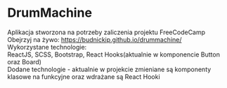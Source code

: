 # DrumMachine

Aplikacja stworzona na potrzeby zaliczenia projektu FreeCodeCamp \
Obejrzyj na żywo: https://budnickip.github.io/drummachine/ \
Wykorzystane technologie: \
ReactJS, SCSS, Bootstrap, React Hooks(aktualnie w komponencie Button oraz Board) \
Dodane technologie - aktualnie w projekcie zmieniane są komponenty klasowe na funkcyjne oraz wdrażane są React Hooki